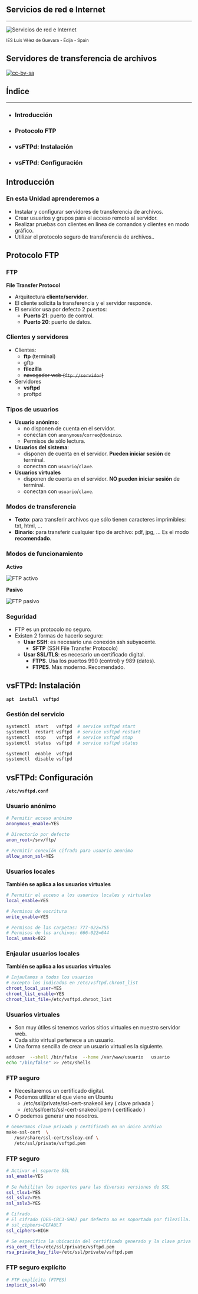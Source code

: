 <!---
Ejemplos de inserción de videos

<video class="stretch" controls><source src="http://clips.vorwaerts-gmbh.de/big_buck_bunny.mp4" type="video/mp4"></video>
<iframe width="560" height="315" src="https://www.youtube.com/embed/3RBq-WlL4cU" frameborder="0" allowfullscreen></iframe>

slide: data-background="#ff0000" 
element: class="fragment" data-fragment-index="1"
-->
## Servicios de red e Internet
---
![Servicios de red e Internet](http://jamj2000.github.io/serviciosredinternet/serviciosredinternet.png)
<p><small> IES Luis Vélez de Guevara - Écija - Spain </small></p>


## Servidores de transferencia de archivos

[![cc-by-sa](http://jamj2000.github.io/serviciosredinternet/cc-by-sa.png)](http://creativecommons.org/licenses/by-sa/4.0/)


## Índice
--- 
- ### Introducción
- ### Protocolo FTP
- ### vsFTPd: Instalación
- ### vsFTPd: Configuración

<!--- Note: Nota a pie de página. -->



## Introducción


### En esta Unidad aprenderemos a

- Instalar y configurar servidores de transferencia de archivos.
- Crear usuarios y grupos para el acceso remoto al servidor.
- Realizar pruebas con clientes en línea de comandos y clientes en modo gráfico.
- Utilizar el protocolo seguro de transferencia de archivos..



## Protocolo FTP


### FTP

**File Transfer Protocol**

- Arquitectura **cliente/servidor**.
- El cliente solicita la transferencia y el servidor responde.
- El servidor usa por defecto 2 puertos:
  - **Puerto 21**: puerto de control.
  - **Puerto 20**: puerto de datos.


### Clientes y servidores

- Clientes:
  - **ftp**  (terminal)
  - gftp
  - **filezilla**
  - ~~navegador web (`ftp://servidor`)~~
- Servidores
  - **vsftpd**
  - proftpd


### Tipos de usuarios

- **Usuario anónimo**: 
  - no disponen de cuenta en el servidor.
  - conectan con `anonymous`/`correo@dominio`.
  - Permisos de sólo lectura.
- **Usuarios del sistema**: 
  - disponen de cuenta en el servidor. **Pueden iniciar sesión** de terminal.
  - conectan con `usuario`/`clave`.
- **Usuarios virtuales**
  - disponen de cuenta en el servidor. **NO pueden iniciar sesión** de terminal.
  - conectan con `usuario`/`clave`.


### Modos de transferencia

- **Texto**: para transferir archivos que sólo tienen caracteres imprimibles: txt, html, ...
- **Binario**: para transferir cualquier tipo de archivo: pdf, jpg, ... Es el modo **recomendado**.


### Modos de funcionamiento

**Activo**

![FTP activo](assets/ftp-activo.png)

**Pasivo**

![FTP pasivo](assets/ftp-pasivo.png)


### Seguridad

- FTP es un protocolo no seguro.
- Existen 2 formas de hacerlo seguro:
  - **Usar SSH**: es necesario una conexión ssh subyacente.
    - **SFTP** (SSH File Transfer Protocolo)
  - **Usar SSL/TLS**: es necesario un certificado digital.
    - **FTPS**. Usa los puertos 990 (control) y 989 (datos).
    - **FTPES**. Más moderno. Recomendado.



## vsFTPd: Instalación

**`apt  install  vsftpd`**


### Gestión del servicio 

```bash
systemctl  start   vsftpd  # service vsftpd start
systemctl  restart vsftpd  # service vsftpd restart
systemctl  stop    vsftpd  # service vsftpd stop
systemctl  status  vsftpd  # service vsftpd status

systemctl  enable  vsftpd  
systemctl  disable vsftpd  
```


## vsFTPd: Configuración

**`/etc/vsftpd.conf`**


### Usuario anónimo

```bash
# Permitir acceso anónimo
anonymous_enable=YES

# Directorio por defecto
anon_root=/srv/ftp/

# Permitir conexión cifrada para usuario anonimo
allow_anon_ssl=YES
```


### Usuarios locales

**También se aplica a los usuarios virtuales**

```bash
# Permitir el acceso a los usuarios locales y virtuales
local_enable=YES

# Permisos de escritura
write_enable=YES

# Permisos de las carpetas: 777-022=755
# Permisos de los archivos: 666-022=644
local_umask=022
```


### Enjaular usuarios locales

**También se aplica a los usuarios virtuales**

```bash
# Enjaulamos a todos los usuarios 
# excepto los indicados en /etc/vsftpd.chroot_list
chroot_local_user=YES
chroot_list_enable=YES
chroot_list_file=/etc/vsftpd.chroot_list
```


### Usuarios virtuales

- Son muy útiles si tenemos varios sitios virtuales en nuestro servidor web.
- Cada sitio virtual pertenece a un usuario.
- Una forma sencilla de crear un usuario virtual es la siguiente.

```bash
adduser  --shell /bin/false  --home /var/www/usuario   usuario
echo "/bin/false" >> /etc/shells
```


### FTP seguro

- Necesitaremos un certificado digital.
- Podemos utilizar el que viene en Ubuntu
  - /etc/ssl/private/ssl-cert-snakeoil.key  ( clave privada )
  - /etc/ssl/certs/ssl-cert-snakeoil.pem    ( certificado )
- O podemos generar uno nosotros.

```bash
# Generamos clave privada y certificado en un único archivo
make-ssl-cert  \
   /usr/share/ssl-cert/ssleay.cnf \
   /etc/ssl/private/vsftpd.pem
```


### FTP seguro

```bash
# Activar el soporte SSL
ssl_enable=YES

# Se habilitan los soportes para las diversas versiones de SSL
ssl_tlsv1=YES
ssl_sslv2=YES
ssl_sslv3=YES

# Cifrado. 
# El cifrado (DES-CBC3-SHA) por defecto no es soportado por filezilla.
# ssl_ciphers=DEFAULT
ssl_ciphers=HIGH

# Se especifica la ubicación del certificado generado y la clave priva
rsa_cert_file=/etc/ssl/private/vsftpd.pem
rsa_private_key_file=/etc/ssl/private/vsftpd.pem
```


### FTP seguro explícito

```bash
# FTP explícito (FTPES)
implicit_ssl=NO
```
